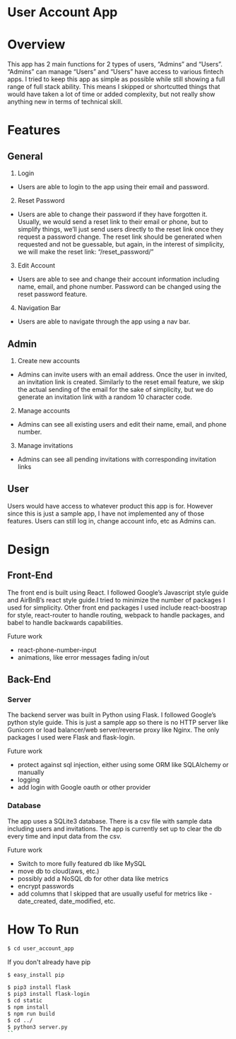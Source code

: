 # User Account App

# Overview

This app has 2 main functions for 2 types of users, “Admins” and “Users”. “Admins” can manage “Users” and “Users” have access to various fintech apps. I tried to keep this app as simple as possible while still showing a full range of full stack ability. This means I skipped or shortcutted things that would have taken a lot of time or added complexity, but not really show anything new in terms of technical skill.

# Features
## General
1. Login
- Users are able to login to the app using their email and password.
2. Reset Password
- Users are able to change their password if they have forgotten it. Usually, we would send a reset link to their email or phone, but to simplify things, we’ll just send users directly to the reset link once they request a password change. The reset link should be generated when requested and not be guessable, but again, in the interest of simplicity, we will make the reset link: “/reset_password/<email address>”
3. Edit Account
- Users are able to see and change their account information including name, email, and phone number. Password can be changed using the reset password feature.
4. Navigation Bar
- Users are able to navigate through the app using a nav bar.

## Admin
1. Create new accounts
- Admins can invite users with an email address. Once the user in invited, an invitation link is created. Similarly to the reset email feature, we skip the actual sending of the email for the sake of simplicity, but we do generate an invitation link with a random 10 character code.
2. Manage accounts
- Admins can see all existing users and edit their name, email, and phone number.
3. Manage invitations
- Admins can see all pending invitations with corresponding invitation links

## User
Users would have access to whatever product this app is for. However since this is just a sample app, I have not implemented any of those features. Users can still log in, change account info, etc as Admins can.

# Design

## Front-End
The front end is built using React. I followed Google’s Javascript style guide and AirBnB’s react style guide.I tried to minimize the number of packages I used for simplicity. Other front end 
packages I used include react-boostrap for style, react-router to handle routing, webpack to handle packages, and babel to handle backwards capabilities.


Future work
- react-phone-number-input
- animations, like error messages fading in/out

## Back-End
### Server
The backend server was built in Python using Flask. I followed Google’s python style guide. This is just a sample app so there is no HTTP server like Gunicorn or load balancer/web server/reverse proxy like Nginx. The only packages I used were Flask and flask-login.

Future work
- protect against sql injection, either using some ORM like SQLAlchemy or manually
- logging
- add login with Google oauth or other provider

### Database
The app uses a SQLite3 database. There is a csv file with sample data including users and invitations. The app is currently set up to clear the db every time and input data from the csv.

Future work
- Switch to more fully featured db like MySQL
- move db to cloud(aws, etc.)
- possibly add a NoSQL db for other data like metrics
- encrypt passwords
- add columns that I skipped that are usually useful for metrics like - date_created, date_modified, etc.


# How To Run

```sh
$ cd user_account_app
```
If you don't already have pip
```sh
$ easy_install pip
```
```sh
$ pip3 install flask
$ pip3 install flask-login
$ cd static
$ npm install
$ npm run build
$ cd ../
$ python3 server.py
``

